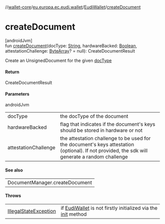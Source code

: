 //[wallet-core](../../../index.md)/[eu.europa.ec.eudi.wallet](../index.md)/[EudiWallet](index.md)/[createDocument](create-document.md)

# createDocument

[androidJvm]\
fun [createDocument](create-document.md)(docType: [String](https://kotlinlang.org/api/latest/jvm/stdlib/kotlin/-string/index.html), hardwareBacked: [Boolean](https://kotlinlang.org/api/latest/jvm/stdlib/kotlin/-boolean/index.html), attestationChallenge: [ByteArray](https://kotlinlang.org/api/latest/jvm/stdlib/kotlin/-byte-array/index.html)? = null): CreateDocumentResult

Create an UnsignedDocument for the given [docType](create-document.md)

#### Return

CreateDocumentResult

#### Parameters

androidJvm

| | |
|---|---|
| docType | the docType of the document |
| hardwareBacked | flag that indicates if the document's keys should be stored in hardware or not |
| attestationChallenge | the attestation challenge to be used for the document's keys attestation (optional). If not provided, the sdk will generate a random challenge |

#### See also

| |
|---|
| DocumentManager.createDocument |

#### Throws

| | |
|---|---|
| [IllegalStateException](https://kotlinlang.org/api/latest/jvm/stdlib/kotlin/-illegal-state-exception/index.html) | if [EudiWallet](index.md) is not firstly initialized via the [init](init.md) method |
